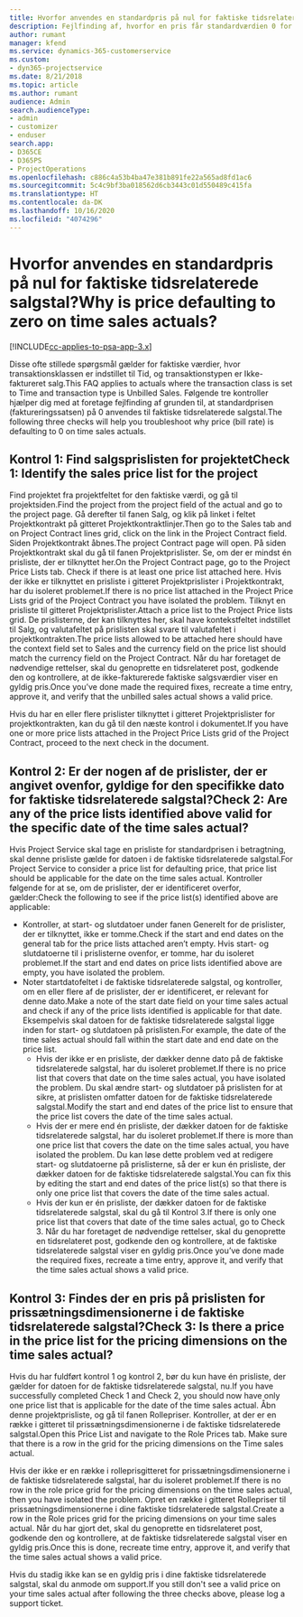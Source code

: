 ```yaml
---
title: Hvorfor anvendes en standardpris på nul for faktiske tidsrelaterede salgstal?
description: Fejlfinding af, hvorfor en pris får standardværdien 0 for faktiske tidsrelaterede salgstal.
author: rumant
manager: kfend
ms.service: dynamics-365-customerservice
ms.custom:
- dyn365-projectservice
ms.date: 8/21/2018
ms.topic: article
ms.author: rumant
audience: Admin
search.audienceType:
- admin
- customizer
- enduser
search.app:
- D365CE
- D365PS
- ProjectOperations
ms.openlocfilehash: c886c4a53b4ba47e381b891fe22a565ad8fd1ac6
ms.sourcegitcommit: 5c4c9bf3ba018562d6cb3443c01d550489c415fa
ms.translationtype: HT
ms.contentlocale: da-DK
ms.lasthandoff: 10/16/2020
ms.locfileid: "4074296"
---
```

# <a name="why-is-price-defaulting-to-zero-on-time-sales-actuals"></a><span data-ttu-id="73ca7-103">Hvorfor anvendes en standardpris på nul for faktiske tidsrelaterede salgstal?</span><span class="sxs-lookup"><span data-stu-id="73ca7-103">Why is price defaulting to zero on time sales actuals?</span></span>

[!INCLUDE[cc-applies-to-psa-app-3.x](../includes/cc-applies-to-psa-app-3x.md)]

<span data-ttu-id="73ca7-104">Disse ofte stillede spørgsmål gælder for faktiske værdier, hvor transaktionsklassen er indstillet til Tid, og transaktionstypen er Ikke-faktureret salg.</span><span class="sxs-lookup"><span data-stu-id="73ca7-104">This FAQ applies to actuals where the transaction class is set to Time and transaction type is Unbilled Sales.</span></span> <span data-ttu-id="73ca7-105">Følgende tre kontroller hjælper dig med at foretage fejlfinding af grunden til, at standardprisen (faktureringssatsen) på 0 anvendes til faktiske tidsrelaterede salgstal.</span><span class="sxs-lookup"><span data-stu-id="73ca7-105">The following three checks will help you troubleshoot why price (bill rate) is defaulting to 0 on time sales actuals.</span></span>

## <a name="check-1-identify-the-sales-price-list-for-the-project"></a><span data-ttu-id="73ca7-106">Kontrol 1: Find salgsprislisten for projektet</span><span class="sxs-lookup"><span data-stu-id="73ca7-106">Check 1: Identify the sales price list for the project</span></span>

<span data-ttu-id="73ca7-107">Find projektet fra projektfeltet for den faktiske værdi, og gå til projektsiden.</span><span class="sxs-lookup"><span data-stu-id="73ca7-107">Find the project from the project field of the actual and go to the project page.</span></span> <span data-ttu-id="73ca7-108">Gå derefter til fanen Salg, og klik på linket i feltet Projektkontrakt på gitteret Projektkontraktlinjer.</span><span class="sxs-lookup"><span data-stu-id="73ca7-108">Then go to the Sales tab and on Project Contract lines grid, click on the link in the Project Contract field.</span></span> <span data-ttu-id="73ca7-109">Siden Projektkontrakt åbnes.</span><span class="sxs-lookup"><span data-stu-id="73ca7-109">The project Contract page will open.</span></span> <span data-ttu-id="73ca7-110">På siden Projektkontrakt skal du gå til fanen Projektprislister. Se, om der er mindst én prisliste, der er tilknyttet her.</span><span class="sxs-lookup"><span data-stu-id="73ca7-110">On the Project Contract page, go to the Project Price Lists tab. Check if there is at least one price list attached here.</span></span> <span data-ttu-id="73ca7-111">Hvis der ikke er tilknyttet en prisliste i gitteret Projektprislister i Projektkontrakt, har du isoleret problemet.</span><span class="sxs-lookup"><span data-stu-id="73ca7-111">If there is no price list attached in the Project Price Lists grid of the Project Contract you have isolated the problem.</span></span> <span data-ttu-id="73ca7-112">Tilknyt en prisliste til gitteret Projektprislister.</span><span class="sxs-lookup"><span data-stu-id="73ca7-112">Attach a price list to the Project Price lists grid.</span></span> <span data-ttu-id="73ca7-113">De prislisterne, der kan tilknyttes her, skal have kontekstfeltet indstillet til Salg, og valutafeltet på prislisten skal svare til valutafeltet i projektkontrakten.</span><span class="sxs-lookup"><span data-stu-id="73ca7-113">The price lists allowed to be attached here should have the context field set to Sales and the currency field on the price list should match the currency field on the Project Contract.</span></span> <span data-ttu-id="73ca7-114">Når du har foretaget de nødvendige rettelser, skal du genoprette en tidsrelateret post, godkende den og kontrollere, at de ikke-fakturerede faktiske salgsværdier viser en gyldig pris.</span><span class="sxs-lookup"><span data-stu-id="73ca7-114">Once you’ve done made the required fixes, recreate a time entry, approve it, and verify that the unbilled sales actual shows a valid price.</span></span> 

<span data-ttu-id="73ca7-115">Hvis du har en eller flere prislister tilknyttet i gitteret Projektprislister for projektkontrakten, kan du gå til den næste kontrol i dokumentet.</span><span class="sxs-lookup"><span data-stu-id="73ca7-115">If you have one or more price lists attached in the Project Price Lists grid of the Project Contract, proceed to the next check in the document.</span></span>

## <a name="check-2-are-any-of-the-price-lists-identified-above-valid-for-the-specific-date-of-the-time-sales-actual"></a><span data-ttu-id="73ca7-116">Kontrol 2: Er der nogen af de prislister, der er angivet ovenfor, gyldige for den specifikke dato for faktiske tidsrelaterede salgstal?</span><span class="sxs-lookup"><span data-stu-id="73ca7-116">Check 2: Are any of the price lists identified above valid for the specific date of the time sales actual?</span></span>

<span data-ttu-id="73ca7-117">Hvis Project Service skal tage en prisliste for standardprisen i betragtning, skal denne prisliste gælde for datoen i de faktiske tidsrelaterede salgstal.</span><span class="sxs-lookup"><span data-stu-id="73ca7-117">For Project Service to consider a price list for defaulting price, that price list should be applicable for the date on the time sales actual.</span></span> <span data-ttu-id="73ca7-118">Kontroller følgende for at se, om de prislister, der er identificeret overfor, gælder:</span><span class="sxs-lookup"><span data-stu-id="73ca7-118">Check the following to see if the price list(s) identified above are applicable:</span></span>
- <span data-ttu-id="73ca7-119">Kontroller, at start- og slutdatoer under fanen Generelt for de prislister, der er tilknyttet, ikke er tomme.</span><span class="sxs-lookup"><span data-stu-id="73ca7-119">Check if the start and end dates on the general tab for the price lists attached aren’t empty.</span></span> <span data-ttu-id="73ca7-120">Hvis start- og slutdatoerne til i prislisterne ovenfor, er tomme, har du isoleret problemet.</span><span class="sxs-lookup"><span data-stu-id="73ca7-120">If the start and end dates on price lists identified above are empty, you have isolated the problem.</span></span> 
- <span data-ttu-id="73ca7-121">Noter startdatofeltet i de faktiske tidsrelaterede salgstal, og kontroller, om en eller flere af de prislister, der er identificeret, er relevant for denne dato.</span><span class="sxs-lookup"><span data-stu-id="73ca7-121">Make a note of the start date field on your time sales actual and check if any of the price lists identified is applicable for that date.</span></span> <span data-ttu-id="73ca7-122">Eksempelvis skal datoen for de faktiske tidsrelaterede salgstal ligge inden for start- og slutdatoen på prislisten.</span><span class="sxs-lookup"><span data-stu-id="73ca7-122">For example, the date of the time sales actual should fall within the start date and end date on the price list.</span></span> 
    - <span data-ttu-id="73ca7-123">Hvis der ikke er en prisliste, der dækker denne dato på de faktiske tidsrelaterede salgstal, har du isoleret problemet.</span><span class="sxs-lookup"><span data-stu-id="73ca7-123">If there is no price list that covers that date on the time sales actual, you have isolated the problem.</span></span> <span data-ttu-id="73ca7-124">Du skal ændre start- og slutdatoer på prislisten for at sikre, at prislisten omfatter datoen for de faktiske tidsrelaterede salgstal.</span><span class="sxs-lookup"><span data-stu-id="73ca7-124">Modify the start and end dates of the price list to ensure that the price list covers the date of the time sales actual.</span></span> 
    - <span data-ttu-id="73ca7-125">Hvis der er mere end én prisliste, der dækker datoen for de faktiske tidsrelaterede salgstal, har du isoleret problemet.</span><span class="sxs-lookup"><span data-stu-id="73ca7-125">If there is more than one price list that covers the date on the time sales actual, you have isolated the problem.</span></span> <span data-ttu-id="73ca7-126">Du kan løse dette problem ved at redigere start- og slutdatoerne på prislisterne, så der er kun én prisliste, der dækker datoen for de faktiske tidsrelaterede salgstal.</span><span class="sxs-lookup"><span data-stu-id="73ca7-126">You can fix this by editing the start and end dates of the price list(s) so that there is only one price list that covers the date of the time sales actual.</span></span> 
    - <span data-ttu-id="73ca7-127">Hvis der kun er én prisliste, der dækker datoen for de faktiske tidsrelaterede salgstal, skal du gå til Kontrol 3.</span><span class="sxs-lookup"><span data-stu-id="73ca7-127">If there is only one price list that covers that date of the time sales actual, go to Check 3.</span></span>
<span data-ttu-id="73ca7-128">Når du har foretaget de nødvendige rettelser, skal du genoprette en tidsrelateret post, godkende den og kontrollere, at de faktiske tidsrelaterede salgstal viser en gyldig pris.</span><span class="sxs-lookup"><span data-stu-id="73ca7-128">Once you’ve done made the required fixes, recreate a time entry, approve it, and verify that the time sales actual shows a valid price.</span></span>

## <a name="check-3-is-there-a-price-in-the-price-list-for-the-pricing-dimensions-on-the-time-sales-actual"></a><span data-ttu-id="73ca7-129">Kontrol 3: Findes der en pris på prislisten for prissætningsdimensionerne i de faktiske tidsrelaterede salgstal?</span><span class="sxs-lookup"><span data-stu-id="73ca7-129">Check 3: Is there a price in the price list for the pricing dimensions on the time sales actual?</span></span>

<span data-ttu-id="73ca7-130">Hvis du har fuldført kontrol 1 og kontrol 2, bør du kun have én prisliste, der gælder for datoen for de faktiske tidsrelaterede salgstal, nu.</span><span class="sxs-lookup"><span data-stu-id="73ca7-130">If you have successfully completed Check 1 and Check 2, you should now have only one price list that is applicable for the date of the time sales actual.</span></span> <span data-ttu-id="73ca7-131">Åbn denne projektprisliste, og gå til fanen Rollepriser. Kontroller, at der er en række i gitteret til prissætningsdimensionerne i de faktiske tidsrelaterede salgstal.</span><span class="sxs-lookup"><span data-stu-id="73ca7-131">Open this Price List and navigate to the Role Prices tab. Make sure that there is a row in the grid for the pricing dimensions on the Time sales actual.</span></span>

<span data-ttu-id="73ca7-132">Hvis der ikke er en række i rolleprisgitteret for prissætningsdimensionerne i de faktiske tidsrelaterede salgstal, har du isoleret problemet.</span><span class="sxs-lookup"><span data-stu-id="73ca7-132">If there is no row in the role price grid for the pricing dimensions on the time sales actual, then you have isolated the problem.</span></span> <span data-ttu-id="73ca7-133">Opret en række i gitteret Rollepriser til prissætningsdimensionerne i dine faktiske tidsrelaterede salgstal.</span><span class="sxs-lookup"><span data-stu-id="73ca7-133">Create a row in the Role prices grid for the pricing dimensions on your time sales actual.</span></span> <span data-ttu-id="73ca7-134">Når du har gjort det, skal du genoprette en tidsrelateret post, godkende den og kontrollere, at de faktiske tidsrelaterede salgstal viser en gyldig pris.</span><span class="sxs-lookup"><span data-stu-id="73ca7-134">Once this is done, recreate time entry, approve it, and verify that the time sales actual shows a valid price.</span></span>

<span data-ttu-id="73ca7-135">Hvis du stadig ikke kan se en gyldig pris i dine faktiske tidsrelaterede salgstal, skal du anmode om support.</span><span class="sxs-lookup"><span data-stu-id="73ca7-135">If you still don't see a valid price on your time sales actual after following the three checks above, please log a support ticket.</span></span> 

